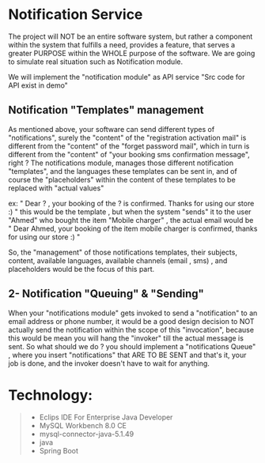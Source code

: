 # Notification Service

The project will NOT be an entire software system, but rather a component within the system that fulfills a need, provides a feature, that serves a greater PURPOSE within the WHOLE purpose of the software. We are going to simulate real situation such as Notification module.

We will implement the "notification module" as API service "Src code for API exist in demo"

## Notification "Templates" management
As mentioned above, your software can send different types of "notifications", surely the "content" of the "registration activation mail" is different from the "content" of the "forget password mail", which in turn is different from the "content" of "your booking sms confirmation message", right ? 
The notifications module, manages those different notification "templates", and the languages these templates can be sent in, and of course the "placeholders" within the content of these templates to be replaced with "actual values"

ex: " Dear ? , your booking of the ? is confirmed. Thanks for using our store :) " 
this would be the template , but when the system "sends" it to the user "Ahmed" who bought the item "Mobile charger" , the actual email would be 
" Dear Ahmed, your booking of the item mobile charger is confirmed, thanks for using our store :) "

So, the "management" of those notifications templates, their subjects, content, available languages, available channels (email , sms) , and placeholders would be the focus of this part.

## 2- Notification "Queuing" & "Sending"
When your "notifications module" gets invoked to send a "notification" to an email address or phone number, it would be a good design decision to NOT actually send the notification within the scope of this "invocation", because this would be mean you will hang the "invoker" till the actual message is sent. So what should we do ? you should implement a "notifications Queue" , where you insert "notifications" that ARE TO BE SENT and that's it, your job is done, and the invoker doesn't have  to wait for anything.


# Technology:
> - Eclips IDE For Enterprise Java Developer
> - MySQL Workbench 8.0 CE
> - mysql-connector-java-5.1.49
> - java
> - Spring Boot
